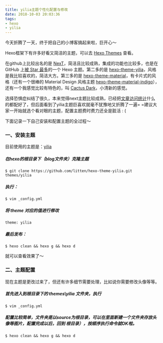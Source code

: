 ```yaml
---
title: yilia主题个性化配置与修改
date: 2018-10-03 20:03:36
tags:
- hexo
- yilia
---
```


今天折腾了一天，终于把自己的小博客搞起来啦，巨开心～

Hexo框架下有许多好看又简洁的主题，可以去 [Hexo Themes](https://hexo.io/themes/) 查看。

在github上比较出名的是 [NexT](https://github.com/iissnan/hexo-theme-next)，简洁且比较成熟，集成的功能也比较多，也是在 GitHub 上[被 Star 最多](https://github.com/search?o=desc&q=topic%3Ahexo-theme&s=stars&type=Repositories)的一个 Hexo 主题。第二多的是 [hexo-theme-yilia](https://github.com/litten/hexo-theme-yilia)，风格是我比较喜欢的，简洁大方。第三多的是 [hexo-theme-material](https://github.com/viosey/hexo-theme-material)，有卡片式的风格（还有一个很棒的 Material Design 风格主题 [hexo-theme-material-indigo](https://github.com/yscoder/hexo-theme-indigo/tree/card)），还有一个我感觉比较有特色的，叫 [Cactus Dark](https://github.com/probberechts/cactus-dark)，小清新的感觉。

选择恐惧症纠结了很久，本来觉得next主题比较成熟，已经把[文章访问统计](https://notes.doublemine.me/2015-10-21-为NexT主题添加文章阅读量统计功能.html)什么的都配好了，但后面看到了yilia主题巨喜欢就毫不犹豫地又折腾了一遍= =建议大家一开始就选个看对眼的主题，配置主题费时费力还全是脏活 : (

下面记录一下自己安装和配置主题的全过程～

<!--more-->

### 一、安装主题

目前使用的主题是：[yilia](https://link.jianshu.com?t=https://github.com/litten/hexo-theme-yilia)

##### 在hexo的**根目录**下（blog文件夹）克隆主题

```
$ git clone https://github.com/litten/hexo-theme-yilia.git themes/yilia
```

##### 执行：

```
$ vim _config.yml   
```

##### 将 theme 对应的值进行修改

```
theme: yilia    
```

##### 最后发布：

```
$ hexo clean && hexo g && hexo d
```

就可以查看效果了～

### 二、主题配置

现在主题是更改过来了，但还有许多细节需要处理，比如说你需要修改头像等等。

##### 首先进入到根目录下的 themes\yilia 文件夹，执行

```
$ vim _config.yml
```

##### 配置比较简单，文件夹是以source为根目录，可以在里面新建一个文件夹存放头像等图片，配置完成以后，回到 **根目录**），**按顺序执行命令**就OK啦。

```
$ hexo clean && hexo g && hexo d
```